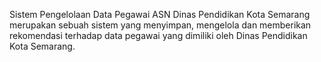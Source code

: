 Sistem Pengelolaan Data Pegawai ASN Dinas Pendidikan Kota Semarang merupakan sebuah sistem yang menyimpan, mengelola dan memberikan rekomendasi terhadap data pegawai yang dimiliki oleh Dinas Pendidikan Kota Semarang.
